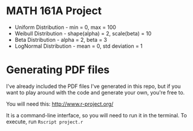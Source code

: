 # MATH 161A Project

* Uniform Distribution - min = 0, max = 100
* Weibull Distribution - shape(alpha) = 2, scale(beta) = 10
* Beta Distribution - alpha = 2, beta = 3
* LogNormal Distribution - mean = 0, std deviation = 1

# Generating PDF files
I've already included the PDF files I've generated in this repo, but if you want to play around with the code and generate your own, you're free to.

You will need this:
http://www.r-project.org/

It is a command-line interface, so you will need to run it in the terminal.
To execute, run `Rscript project.r`